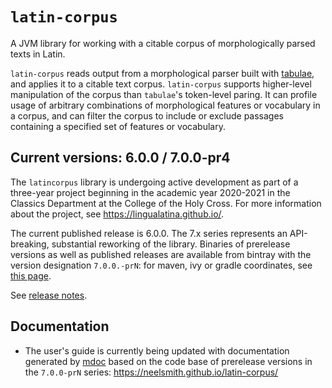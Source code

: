 # `latin-corpus`

A JVM library for working with a citable corpus of morphologically parsed texts in Latin.

`latin-corpus` reads output from a morphological parser built with [tabulae](https://github.com/neelsmith/tabulae), and applies it to a citable text corpus. `latin-corpus` supports higher-level manipulation of the corpus than `tabulae`'s token-level paring. It can profile usage of arbitrary combinations of morphological features or vocabulary in a corpus, and can filter the corpus to include or exclude passages containing a specified set of features or vocabulary.


## Current versions:  6.0.0 / 7.0.0-pr4

The `latincorpus` library is undergoing active development as part of a three-year project beginning in the academic year 2020-2021 in the Classics Department at the College of the Holy Cross.  For more information about the project, see <https://lingualatina.github.io/>.

The current published release is 6.0.0. The 7.x series represents an API-breaking, substantial reworking of the library.  Binaries of prerelease versions as well as published releases are available from bintray with the version designation `7.0.0.-prN`: for maven, ivy or gradle coordinates, see [this page](https://bintray.com/neelsmith/maven/latincorpus).



See [release notes](releases.md).




## Documentation

- The user's guide is currently being updated with documentation generated by [mdoc](https://github.com/scalameta/mdoc) based on the code base of prerelease versions in the `7.0.0-prN` series: <https://neelsmith.github.io/latin-corpus/>
